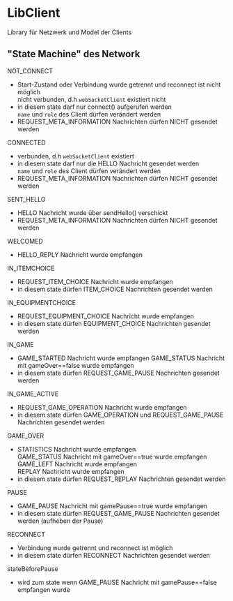 # LibClient
Library für Netzwerk und Model der Clients

## "State Machine" des Network
NOT_CONNECT
* Start-Zustand oder Verbindung wurde getrennt und reconnect ist nicht möglich  
nicht verbunden, d.h `webSocketClient` existiert nicht
* in diesem state darf nur connect() aufgerufen werden  
`name` und `role` des Client dürfen verändert werden
* REQUEST_META_INFORMATION Nachrichten dürfen NICHT gesendet werden

CONNECTED
* verbunden, d.h `webSocketClient` existiert
* in diesem state darf nur die HELLO Nachricht gesendet werden  
`name` und `role` des Client dürfen verändert werden
* REQUEST_META_INFORMATION Nachrichten dürfen NICHT gesendet werden

SENT_HELLO
* HELLO Nachricht wurde über sendHello() verschickt
* REQUEST_META_INFORMATION Nachrichten dürfen NICHT gesendet werden

WELCOMED
* HELLO_REPLY Nachricht wurde empfangen

IN_ITEMCHOICE
* REQUEST_ITEM_CHOICE Nachricht wurde empfangen
* in diesem state dürfen ITEM_CHOICE Nachrichten gesendet werden

IN_EQUIPMENTCHOICE
* REQUEST_EQUIPMENT_CHOICE Nachricht wurde empfangen
* in diesem state dürfen EQUIPMENT_CHOICE Nachrichten gesendet werden
                
IN_GAME
* GAME_STARTED Nachricht wurde empfangen
GAME_STATUS Nachricht mit gameOver==false wurde empfangen
* in diesem state dürfen REQUEST_GAME_PAUSE Nachrichten gesendet werden

IN_GAME_ACTIVE
* REQUEST_GAME_OPERATION Nachricht wurde empfangen  
* in diesem state dürfen GAME_OPERATION und REQUEST_GAME_PAUSE Nachrichten gesendet werden

GAME_OVER
* STATISTICS Nachricht wurde empfangen  
GAME_STATUS Nachricht mit gameOver==true wurde empfangen  
GAME_LEFT Nachricht wurde empfangen  
REPLAY Nachricht wurde empfangen
* in diesem state dürfen REQUEST_REPLAY Nachrichten gesendet werden

PAUSE
* GAME_PAUSE Nachricht mit gamePause==true wurde empfangen
* in diesem state dürfen REQUEST_GAME_PAUSE Nachrichten gesendet werden (aufheben der Pause)

RECONNECT
* Verbindung wurde getrennt und reconnect ist möglich
* in diesem state dürfen RECONNECT Nachrichten gesendet werden

stateBeforePause
* wird zum state wenn GAME_PAUSE Nachricht mit gamePause==false empfangen wurde
